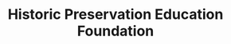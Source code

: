 ---
layout: repo
title: "Historic Preservation Education Foundation"
id: 24063
permalink: repos/24063/
---